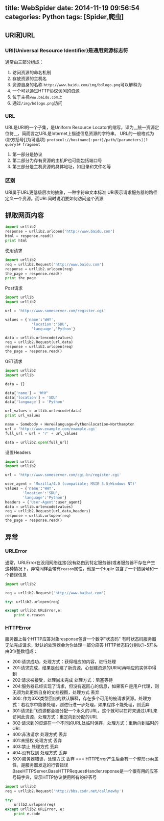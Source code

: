 title: WebSpider
date: 2014-11-19 09:56:54
categories: Python
tags: [Spider,爬虫]
---
<!--more-->
## URI和URL

### URI(Universal Resource Identifier)是通用资源标志符
通常由三部分组成：
1. 访问资源的命名机制
2. 存放资源的主机名
3. 资源自身的名称
`http://www.baidu.com/img/bdlogo.png`可以解释为
1. 一个可以通过HTTP协议访问的资源
2. 位于主机`www.baidu.com`上
3. 通过`/img/bdlogo.png`访问

### URL
URL是URI的一个子集，是Uniform Resource Locator的缩写，译为__统一资源定位符__，简而言之URL是Internet上描述信息资源的字符串。
URL的一般格式为(带方括号[]为可选项)
`protocol://hostname[:port]/path/[parameters][?query]# fragment`
1. 第一部分是协议
2. 第二部分为存有资源的主机IP也可能包括端口号
3. 第三部分是主机资源的具体地址，如目录和文件名等

### 区别
URI属于URL更低级层次的抽象，一种字符串文本标准
URI表示请求服务器的路径定义一个资源，而URL同时说明要如何访问这个资源

## 抓取网页内容
```python
import urllib2
response = urllib2.urlopen('http://www.baidu.com')
html = response.read()
print html
```
使用请求
```python
import urllib2
req = urllib2.Request('http://www.baidu.com')
response = urllib2.urlopen(req)
the_page = respense.read()
print the_page
```
Post请求
```python
import urllib
import urllib2

url = 'http://www.someserver.com/register.cgi'

values = {'name':'WHY',
			'location':'SDU',
			'language','Python'}

data = urllib.urlencode(values)
req = urllib2.Request(url,data)
response = urllib2.urlopen(req)
the_page = response.read()
```
GET请求
```python
import urllib2
import urllib

data = {}

data['name'] = 'WHY'
data['location'] = 'SDU'
data['language'] = 'Python'

url_values = urllib.urlencode(data)
print url_values

name = Somebody + Here&language=Python&location=Northampton
url = 'http://www.example.com/example.cgi'
full_url = url + '?' + url_values

data = urllib2.open(full_url)
```
设置Headers
```python
import urllib
import urllib2

url = 'http://www.someserver.com/cgi-bn/register.cgi'

user_agent = 'Mozilla/4.0 (compatible; MSIE 5.5;Windows NT)'
values = {'name':'WHY',
		'location':'SDU',
		'language':'Python'}
headers = {'User-Agent':user_agent}
data = urllib.urlencode(values)
req = urllib2.Request(url,data,headers)
response = urllib.urlopen(req)
the_page = response.read()
```
## 异常
### URLError
通常，URLError在没用网络连接(没有路由到特定服务器)或者服务器不存在产生
这种情况下，异常同样会带有`reason`属性，他是一个tuple
包含了一个错误号和一个错误信息
```python
import urllib2

req = urllib2.Request('http://www.baibai.com')

try: urllib2.urlopen(req)

except urllib2.URLError,e:
	print e.reason
```
### HTTPError
服务器上每个HTTP应答对象response包含一个数字"状态码"
有时状态码服务器无法完成请求，默认的处理器会为你处理一部分应答
HTTP状态码分别以1~5开头由3位整数组成：
- 200:请求成功，处理方式：获得相应的内容，进行处理
- 201:请求完成，结果是创建了新资源，心创建资源的URI可再响应的实体中得到
- 202:请求被接受，处理尚未完成 处理方式：阻塞等待
- 204:服务器已经实现了请求，但没有返回心的信息，如果客户是用户代理，则无须为此更新自身的文档视图，处理方式 丢弃
- 300: 作为3XX类型回应的默认解释，存在多个可用的被请求资源。处理方式：若程序中能够处理，则进行进一步处理，如果程序不能处理，则丢弃
- 301:请求到飞资源都会被分配一个永久的URL，这个就可以在将来通过URL来访问此资源，处理方式：重定向到分配的URL
- 302:请求到的资源在一个不同的URL处临时保存，处理方式：重新向到临时的URL
- 400:非法请求 处理方式 丢弃
- 401:未授权 处理方式 丢弃
- 403:禁止 处理方式 丢弃
- 404:没有找到 处理方式 丢弃
- 5XX:服务器错误，处理方式 丢弃
===
HTTPError产生后会有一个整形`code`属性，是服务器发送的行管错误
BaseHTTPServer.BaseHTTPRequestHandler.reponse是一个很有用的应答号码字典，显示HTTP协议使用所有的应答号
```python
import urllib2
req = urllib2.Request('http://bbs.csdn.net/callmewhy')

try:
	urllb2.urlopen(req)
except urllib2.URLError, e:
	print e.code
```

